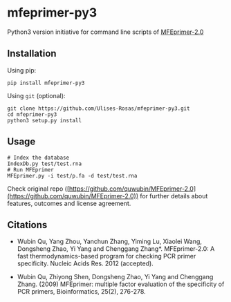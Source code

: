 # mfeprimer-py3

Python3 version initiative for command line scripts of [MFEprimer-2.0](http://www.mfeprimer.com/)

## Installation

Using pip:

```Shell
pip install mfeprimer-py3
```

Using `git` (optional):

```Shell
git clone https://github.com/Ulises-Rosas/mfeprimer-py3.git
cd mfeprimer-py3
python3 setup.py install
```

## Usage

```Shell
# Index the database
IndexDb.py test/test.rna
# Run MFEprimer
MFEprimer.py -i test/p.fa -d test/test.rna
```

Check original repo ([https://github.com/quwubin/MFEprimer-2.0](https://github.com/quwubin/MFEprimer-2.0)) for further details about features, outcomes and license agreement.


## Citations

* Wubin Qu, Yang Zhou, Yanchun Zhang, Yiming Lu, Xiaolei Wang, Dongsheng Zhao, Yi Yang and Chenggang Zhang*. MFEprimer-2.0: A fast thermodynamics-based program for checking PCR primer specificity. Nucleic Acids Res. 2012 (accepted).

* Wubin Qu, Zhiyong Shen, Dongsheng Zhao, Yi Yang and Chenggang Zhang. (2009) MFEprimer: multiple factor evaluation of the specificity of PCR primers, Bioinformatics, 25(2), 276-278.



